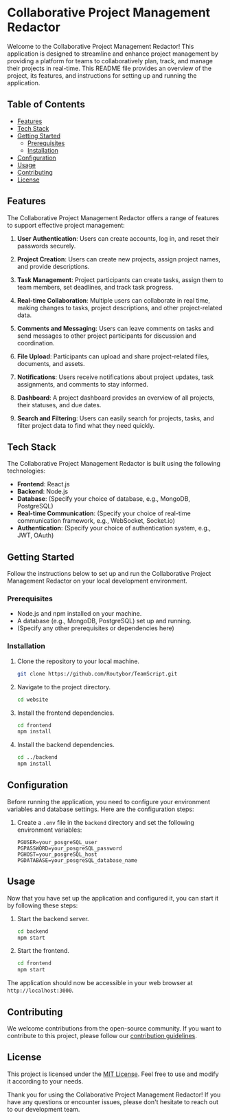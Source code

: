 # Collaborative Project Management Redactor

Welcome to the Collaborative Project Management Redactor! This application is designed to streamline and enhance project management by providing a platform for teams to collaboratively plan, track, and manage their projects in real-time. This README file provides an overview of the project, its features, and instructions for setting up and running the application.

## Table of Contents

- [Features](#features)
- [Tech Stack](#tech-stack)
- [Getting Started](#getting-started)
  - [Prerequisites](#prerequisites)
  - [Installation](#installation)
- [Configuration](#configuration)
- [Usage](#usage)
- [Contributing](#contributing)
- [License](#license)

## Features

The Collaborative Project Management Redactor offers a range of features to support effective project management:

1. **User Authentication**: Users can create accounts, log in, and reset their passwords securely.

2. **Project Creation**: Users can create new projects, assign project names, and provide descriptions.

3. **Task Management**: Project participants can create tasks, assign them to team members, set deadlines, and track task progress.

4. **Real-time Collaboration**: Multiple users can collaborate in real time, making changes to tasks, project descriptions, and other project-related data.

5. **Comments and Messaging**: Users can leave comments on tasks and send messages to other project participants for discussion and coordination.

6. **File Upload**: Participants can upload and share project-related files, documents, and assets.

7. **Notifications**: Users receive notifications about project updates, task assignments, and comments to stay informed.

8. **Dashboard**: A project dashboard provides an overview of all projects, their statuses, and due dates.

9. **Search and Filtering**: Users can easily search for projects, tasks, and filter project data to find what they need quickly.

## Tech Stack

The Collaborative Project Management Redactor is built using the following technologies:

- **Frontend**: React.js
- **Backend**: Node.js
- **Database**: (Specify your choice of database, e.g., MongoDB, PostgreSQL)
- **Real-time Communication**: (Specify your choice of real-time communication framework, e.g., WebSocket, Socket.io)
- **Authentication**: (Specify your choice of authentication system, e.g., JWT, OAuth)

## Getting Started

Follow the instructions below to set up and run the Collaborative Project Management Redactor on your local development environment.

### Prerequisites

- Node.js and npm installed on your machine.
- A database (e.g., MongoDB, PostgreSQL) set up and running.
- (Specify any other prerequisites or dependencies here)

### Installation

1. Clone the repository to your local machine.

   ```bash
   git clone https://github.com/Routybor/TeamScript.git
   ```

2. Navigate to the project directory.

   ```bash
   cd website
   ```

3. Install the frontend dependencies.

   ```bash
   cd frontend
   npm install
   ```

4. Install the backend dependencies.

   ```bash
   cd ../backend
   npm install
   ```

## Configuration

Before running the application, you need to configure your environment variables and database settings. Here are the configuration steps:

1. Create a `.env` file in the `backend` directory and set the following environment variables:

   ```
   PGUSER=your_posgreSQL_user
   PGPASSWORD=your_posgreSQL_password
   PGHOST=your_posgreSQL_host
   PGDATABASE=your_posgreSQL_database_name
   ```

## Usage

Now that you have set up the application and configured it, you can start it by following these steps:

1. Start the backend server.

   ```bash
   cd backend
   npm start
   ```

2. Start the frontend.

   ```bash
   cd frontend
   npm start
   ```

The application should now be accessible in your web browser at `http://localhost:3000`.

## Contributing

We welcome contributions from the open-source community. If you want to contribute to this project, please follow our [contribution guidelines](CONTRIBUTING.md).

## License

This project is licensed under the [MIT License](LICENSE). Feel free to use and modify it according to your needs.

Thank you for using the Collaborative Project Management Redactor! If you have any questions or encounter issues, please don't hesitate to reach out to our development team.
